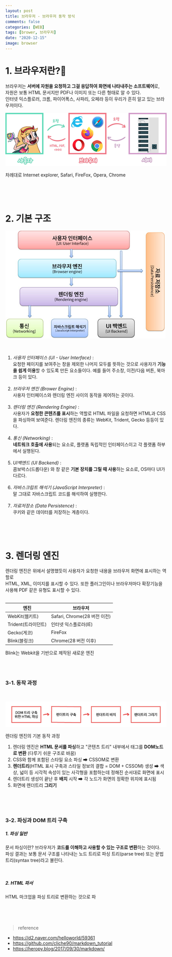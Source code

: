 ```yaml
---
layout: post
title: 브라우저 - 브라우저 동작 방식
comments: false
categories: [WEB]
tags: [brower, 브라우저]
date: "2020-12-15"
image: browser
---
```


# 1. 브라우저란?🤔

브라우저는 **서버에 자원을 요청하고 그걸 응답하여 화면에 나타내주는 소프트웨어**로,  
자원은 보통 HTML 문서지만 PDF나 이미지 또는 다른 형태로 알 수 있다.  
인터넷 익스플로러, 크롬, 파이어폭스, 사파리, 오페라 등이 우리가 흔히 알고 있는 브라우저이다.

![브라우저](/posts/web/web-1/browser-1.jpg)

<p class="sub_txt">차례대로 Internet explorer, Safari, FireFox, Opera, Chrome</p>

<br><br><br>

# 2. 기본 구조

![브라우저](/posts/web/web-1/browser-2.jpg)

<br>

1. <em>사용자 인터페이스 (UI - User Interface)</em> :  
    요청한 페이지를 보여주는 창을 제외한 나머지 모두를 뜻하는 것으로 사용자가 **기능을 쉽게 이용**할 수 있도록 만든 요소들이다. 예를 들어 주소창, 이전/다음 버튼, 북마크 등이 있다.
   <br><br>
2. <em>브라우저 엔진 (Brower Engine)</em> :  
    사용자 인터페이스와 렌더링 엔진 사이의 동작을 제어하는 곳이다.
   <br><br>
3. <em>렌더링 엔진 (Rendering Engine)</em> :  
   사용자가 **요청한 콘텐츠를 표시**하는 역할로 HTML 파일을 요청하면 HTML과 CSS을 파싱하여 보여준다. 렌더링 엔진의 종류는 WebKit, Trident, Gecko 등등이 있다.
   <br><br>
4. <em>통신 (Networking)</em> :  
   **네트워크 호출에 사용**되는 요소로, 플랫폼 독립적인 인터페이스이고 각 플랫폼 하부에서 실행된다.
   <br><br>
5. <em>UI백엔드 (UI Backend)</em> :  
   콤보박스(드롭다운) 와 창 같은 **기본 장치를 그릴 때 사용**하는 요소로, OS마다 UI가 다르다.
   <br><br>
6. <em>자바스크립트 해석기 (JavaScript Interpreter)</em> :  
   말 그대로 자바스크립트 코드를 해석하여 실행한다.
   <br><br>
7. <em>자료저장소 (Data Persistence)</em> :  
   쿠키와 같은 데이터를 저장하는 계층이다.

<br><br><br>

# 3. 렌더링 엔진

렌더링 엔진은 위에서 설명했듯이 사용자가 요청한 내용을 브라우저 화면에 표시하는 역할로  
HTML, XML, 이미지를 표시할 수 있다. 또한 플러그인이나 브라우저마다 확장기능을 사용해 PDF 같은 유형도 표시할 수 있다.
<br><br>

| 엔진                | 브라우저                     |
| ------------------- | ---------------------------- |
| WebKit(웹키트)      | Safari, Chrome(28 버전 이전) |
| Trident(트라이던트) | 인터넷 익스플로러(IE)        |
| Gecko(게코)         | FireFox                      |
| Blink(블링크)       | Chrome(28 버전 이후)         |

<p class="sub_txt">Blink는 Webkit을 기반으로 제작된 새로운 엔진</p>
<br><br>

### 3-1. 동작 과정

<br>

![브라우저](/posts/web/web-1/browser-3.jpg)

<p class="sub_txt">렌더링 엔진의 기본 동작 과정</p>

1. 렌더링 엔진은 **HTML 문서를 파싱**하고 "콘텐츠 트리" 내부에서 태그를 **DOM노드로 변환** (다루기 쉬운 구조로 바꿈)
2. CSS와 함께 포함된 스타일 요소 파싱 ➡ CSSOM로 변환
3. **렌더트리**(HTML 표시 구축과 스타일 정보의 결합 = DOM + CSSOM) 생성 ➡ 색상, 넓이 등 시각적 속성이 있는 사각형을 포함하는데 정해진 순서대로 화면에 표시
4. 렌더트리 생성이 끝난 후 **배치** 시작 ➡ 각 노드가 화면의 정확한 위치에 표시됨
5. 화면에 렌더트리 **그리기**

<br><br><br>

### 3-2. 파싱과 DOM 트리 구축

##### 1. 파싱 일반

문서 파싱이란? 브라우저가 **코드를 이해하고 사용할 수 있는 구조로 변환**하는 것이다.  
파싱 결과는 보통 문서 구조를 나타내는 노드 트리로 파싱 트리(parse tree) 또는 문법 트리(syntax tree)라고 불린다.

<br>

##### 2. HTML 파서

HTML 마크업을 파싱 트리로 변환하는 것으로 파

<br><br><br>

> <subtitle>reference</subtitle>

-   <https://d2.naver.com/helloworld/59361>
-   <https://github.com/cliche90/markdown_tutorial>
-   <https://heropy.blog/2017/09/30/markdown/>
